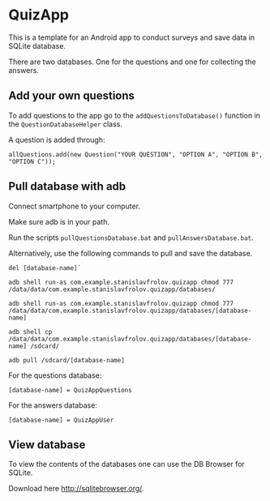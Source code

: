 # QuizApp

This is a template for an Android app to conduct surveys and save data in SQLite database.

There are two databases. One for the questions and one for collecting the answers.

## Add your own questions

To add questions to the app go to the `addQuestionsToDatabase()` function in the `QuestionDatabaseHelper` class.

A question is added through:

`allQuestions.add(new Question("YOUR QUESTION", "OPTION A", "OPTION B", "OPTION C"));`

## Pull database with adb

Connect smartphone to your computer.

Make sure adb is in your path.

Run the scripts `pullQuestionsDatabase.bat` and `pullAnswersDatabase.bat`.

Alternatively, use the following commands to pull and save the database.

```
del [database-name]`

adb shell run-as com.example.stanislavfrolov.quizapp chmod 777 /data/data/com.example.stanislavfrolov.quizapp/databases/

adb shell run-as com.example.stanislavfrolov.quizapp chmod 777 /data/data/com.example.stanislavfrolov.quizapp/databases/[database-name]

adb shell cp /data/data/com.example.stanislavfrolov.quizapp/databases/[database-name] /sdcard/

adb pull /sdcard/[database-name]
```

For the questions database:
```
[database-name] = QuizAppQuestions
```

For the answers database:
```
[database-name] = QuizAppUser
```

## View database

To view the contents of the databases one can use the DB Browser for SQLite.

Download here http://sqlitebrowser.org/.
